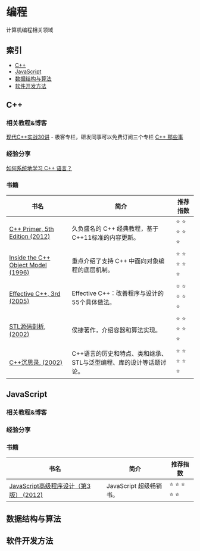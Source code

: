 # 编程

计算机编程相关领域

## 索引

* [C++](#C)
* [JavaScript](#JavaScript)
* [数据结构与算法](#数据结构与算法)
* [软件开发方法](#软件开发方法)


## C++

### 相关教程&博客

[现代C++实战30讲](https://time.geekbang.org/column/intro/100040501) - 极客专栏，研发同事可以免费订阅三个专栏
[C++ 那些事](https://github.com/Light-City/CPlusPlusThings)

### 经验分享

[如何系统地学习 C++ 语言？](https://www.zhihu.com/question/23447320)

### 书籍

| 书名  | 简介 | 推荐指数 |
| ------------- | ------------- | ------------- |
| 	[C++ Primer, 5th Edition (2012)](http://libgen.rs/search.php?req=c%2B%2B+primer+5th&lg_topic=libgen&open=0&view=simple&res=25&phrase=1&column=def)  | 久负盛名的 C++ 经典教程，基于C++11标准的内容更新。  | :star: :star: :star: :star: :star:|
| 	[Inside the C++ Object Model (1996)](http://libgen.rs/search.php?req=inside+c%2B%2B+object+model&open=0&res=25&view=simple&phrase=1&column=def) | 重点介绍了支持 C++ 中面向对象编程的底层机制。 | :star: :star: :star: :star: :star:|
| 	[Effective C++, 3rd (2005)](http://libgen.rs/search.php?req=%09Effective+C%2B%2B+Third+Edition+55+Specific+Ways+to+Improve+Your+Programs+and+scott&open=0&res=25&view=simple&phrase=1&column=def)  | Effective C++：改善程序与设计的55个具体做法。  | :star: :star: :star: :star: :star:|
| 	[STL源码剖析, (2002)](http://libgen.rs/search.php?req=STL%E6%BA%90%E7%A0%81%E5%89%96%E6%9E%90&lg_topic=libgen&open=0&view=simple&res=25&phrase=1&column=def)  | 侯捷著作，介绍容器和算法实现。  | :star: :star: :star: :star: :star:|
| 	[C++沉思录, (2002)](http://libgen.rs/search.php?req=C%2B%2B%E6%B2%89%E6%80%9D%E5%BD%95&open=0&res=25&view=simple&phrase=1&column=def)  | C++语言的历史和特点、类和继承、STL与泛型编程、库的设计等话题讨论。  | :star: :star: :star: :star: :star:|



## JavaScript

### 相关教程&博客

### 经验分享

### 书籍

| 书名  | 简介 | 推荐指数 |
| ------------- | ------------- | ------------- |
| 	[JavaScript高级程序设计（第3版） (2012)](http://libgen.rs/search.php?req=JavaScript%E9%AB%98%E7%BA%A7%E7%A8%8B%E5%BA%8F%E8%AE%BE%E8%AE%A1%EF%BC%88%E7%AC%AC3%E7%89%88%EF%BC%89&open=0&res=25&view=simple&phrase=1&column=def)  | JavaScript 超级畅销书。  | :star: :star: :star: :star: :star:|


## 数据结构与算法

## 软件开发方法
